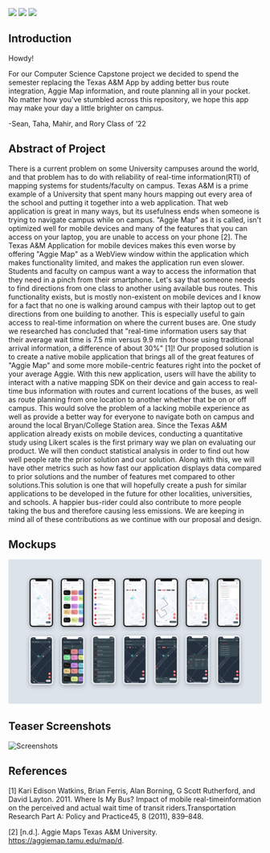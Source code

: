 [![](https://img.shields.io/github/license/tamuseanmiller/AggieMapS)](https://github.com/tamuseanmiller/AggieMapS/blob/master/LICENSE.txt)
![](https://img.shields.io/github/stars/tamuseanmiller/AggieMapS)
![](https://img.shields.io/tokei/lines/github/tamuseanmiller/AggieMapS)

## Introduction

Howdy!

For our Computer Science Capstone project we decided to spend the semester replacing the Texas A&M App by adding better bus route integration, Aggie Map information, and route planning all in your pocket. No matter how you've stumbled across this repository, we hope this app may make your day a little brighter on campus.

-Sean, Taha, Mahir, and Rory
Class of ‘22

## Abstract of Project

There is a current problem on some University campuses around the world, and that problem has to do with reliability of real-time information(RTI) of mapping systems for students/faculty on campus. Texas A&M is a prime example of a University that spent many hours mapping out every area of the school and putting it together into a web application. That web application is great in many ways, but its usefulness ends when someone is trying to navigate campus while on campus. "Aggie Map" as it is called, isn't optimized well for mobile devices and many of the features that you can access on your laptop, you are unable to access on your phone [2]. The Texas A\&M Application for mobile devices makes this even worse by offering "Aggie Map" as a WebView window within the application which makes functionality limited, and makes the application run even slower. Students and faculty on campus want a way to access the information that they need in a pinch from their smartphone. Let's say that someone needs to find directions from one class to another using available bus routes. This functionality exists, but is mostly non-existent on mobile devices and I know for a fact that no one is walking around campus with their laptop out to get directions from one building to another. This is especially useful to gain access to real-time information on where the current buses are. One study we researched has concluded that "real-time information users say that their average wait time is 7.5 min versus 9.9 min for those using traditional arrival information, a difference of about 30%" [1]! Our proposed solution is to create a native mobile application that brings all of the great features of "Aggie Map" and some more mobile-centric features right into the pocket of your average Aggie. With this new application, users will have the ability to interact with a native mapping SDK on their device and gain access to real-time bus information with routes and current locations of the buses, as well as route planning from one location to another whether that be on or off campus. This would solve the problem of a lacking mobile experience as well as provide a better way for everyone to navigate both on campus and around the local Bryan/College Station area. Since the Texas A\&M application already exists on mobile devices, conducting a quantitative study using Likert scales is the first primary way we plan on evaluating our product. We will then conduct statistical analysis in order to find out how well people rate the prior solution and our solution. Along with this, we will have other metrics such as how fast our application displays data compared to prior solutions and the number of features met compared to other solutions.This solution is one that will hopefully create a push for similar applications to be developed in the future for other localities, universities, and schools. A happier bus-rider could also contribute to more people taking the bus and therefore causing less emissions. We are keeping in mind all of these contributions as we continue with our proposal and design.

## Mockups

![Mockups](pictures/mockups.png)


## Teaser Screenshots

![Screenshots](pictures/screenshots.png)


## References

[1] Kari Edison Watkins, Brian Ferris, Alan Borning, G Scott Rutherford, and David Layton. 2011.  Where Is My Bus? Impact of mobile real-timeinformation on the perceived and actual wait time of transit riders.Transportation Research Part A: Policy and Practice45, 8 (2011), 839–848.

[2] \[n.d.\]. Aggie Maps Texas A&M University. https://aggiemap.tamu.edu/map/d.
